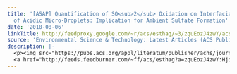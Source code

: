 ```yaml
---
title: '[ASAP] Quantification of SO<sub>2</sub> Oxidation on Interfacial Surfaces
  of Acidic Micro-Droplets: Implication for Ambient Sulfate Formation'
date: '2018-08-06'
linkTitle: http://feedproxy.google.com/~r/acs/esthag/~3/zquEozJ4zwY/acs.est.8b01391
source: 'Environmental Science & Technology: Latest Articles (ACS Publications)'
description: |-
  <p><img src="https://pubs.acs.org/appl/literatum/publisher/achs/journals/content/esthag/0/esthag.ahead-of-print/acs.est.8b01391/20180806/images/medium/es-2018-013912_0008.gif" alt="TOC Graphic"/></p><div><cite>Environmental Science & Technology</cite></div><div>DOI: 10.1021/acs.est.8b01391</div><div class="feedflare">
  <a href="http://feeds.feedburner.com/~ff/acs/esthag?a=zquEozJ4zwY:Hjd65fIxYRY:yIl2AUoC8zA"><img src="http://feeds.feedburner.com/~ff/acs/esthag?d=yIl2AUoC8zA" border="0"></img></a>
---
```

